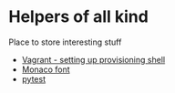 # Helpers of all kind
Place to store interesting stuff

- [Vagrant - setting up provisioning shell](https://www.sitepoint.com/vagrantfile-explained-setting-provisioning-shell/)
- [Monaco font](https://github.com/cstrap/monaco-font)
- [pytest](https://media.readthedocs.org/pdf/pytest/3.0.3/pytest.pdf)
